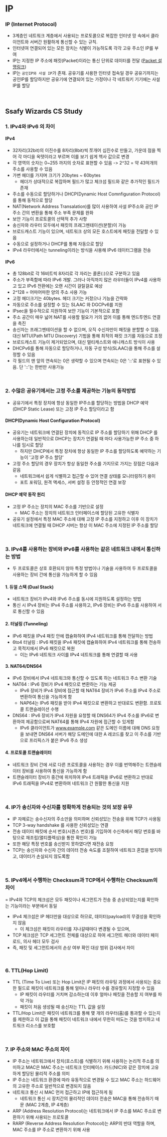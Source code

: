 # IP

### IP (Internet Protocol)
- 3계층인 네트워크 계층에서 사용되는 프로토콜으로 복잡한 인터넷 망 속에서 클라이언트와 서버간 원활하게 통신할 수 있는 규칙. 
- 인터넷여 연결되어 있는 모든 장치는 식별이 가능하도록 각각 고유 주소인 IP를 부여
- IP는 지정한 IP 주소에 패킷(Packet)이라는 통신 단위로 데이터를 전달 ([Packet 설명링크](./Packet.md))
- IP는 <code>공인IP와 사설 IP</code>가 존재. 공유기를 사용한 인터넷 접속일 경우 공유기까지는 공인IP를 할당하지만 공유기에 연결되어 있는 가정이나 각 네트워키 기기에는 사설 IP를 할당

<br>

## Ssafy Wizards CS Study

### 1. IPv4와 IPv6 의 차이
#### IPv4
- 32자리(32bit)의 이진수를 8자리(8bit)씩 쪼개어 십진수로 만들고, 가운데 점을 찍어 각 마디을 옥텟이라고 부르며 이를 보기 쉽게 헥사 값으로 변경
- 각 영역의 숫자는 0~255 까지의 숫자로 표현할 수 있음 ->  2^32 = 약 43억개의 주소를 사용할 수 있음
- 가변 헤더를 가지며 크기가 20bytes ~ 60bytes
    - 헤더가 상대적으로 복잡하며 필드가 많고 체크섬 필드와 같은 추가적인 필드가 존재
- 주소를 수동으로 할당하거나 DHCP(Dynamic Host Comnfiguration Protocol)를 통해 동적으로 할당
- NAT(Network Address Transalation)를 많이 사용하여 사설 IP주소와 공인 IP 주소 간의 변환을 통해 주소 부족 문제를 완화
- 보안 기능이 프로토콜의 선택적 추가 사항
- 송신자와 라우터 모두에서 패킷의 프래그멘테이션(분할)이 가능
- 브로드캐스트 기능이 있으며, 네트워크 상의 모든 호스트에게 패킷을 전달할 수 있음
- 수동으로 설정하거나 DHCP를 통해 자동으로 할당
- IPv4 라우터에서는 tunneling이라는 방식을 사용해 IPv6 데이터그램을 전송

#### IPv6
- 총 128bit로 각 16비트씩 8자리로 각 자리는 콜론(:)으로 구분하고 있음 
- 주소가 부족함에 따라 IPv6 개발. 그러나 아직까지 많은 라우터들이 IPv4를 사용하고 있고 IPv6 전환에는 오랜 시간이 걸릴걸로 예상
- 2^128 = 어마어마한 양의 주소 사용 가능
- 고정 헤더크기는 40bytes. 헤더 크기는 커졌으나 기능을 간략화
- 자동으로 주소를 설정할 수 있는 SLAAC 와 DGCPv6를 지원
- IPsec을 필수적으로 지원하여 보안 기능이 기본적으로 포함
- 주소 공간이 매우 넓어 NAT를 사용할 필요가 거의 없어 이를 통해 엔드투엔드 연결을 촉진
- 송신자는 프래그멘테이션을 할 수 없으며, 오직 수신자만이 패킷을 분할할 수 있음. 대신 MTU(Path MTU Discovery) 기법을 통해 최적의 패킷 크기를 자동으로 조정
- 브로드캐스트 기능이 제거되었으며, 대신 멀티캐스트와 애니캐스트 방식이 사용
- DHCPv6를 통해 자동으로 할당하거나, 자동 구성 방식(SLAAC)을 통해 주소를 설정할 수 있음
- 각 필드의 맨 앞의 연속되는 0은 생략할 수 있으며 연속되는 0은 '::'로 표현될 수 있음. 단 '::'는 한번만 사용가능

<br>

### 2. 수많은 공유기에서는 고정 주소를 제공하는 기능의 동작방법
- 공유기에서 특정 장치에 항상 동일한 IP주소를 할당하는 방법을 DHCP 예약(DHCP Static Lease) 또는 고정 IP 주소 할당이라고 함

#### DHCP(Dynamic Host Configuration Protocol)
- 공유기는 네트워크에 연결된 장치에 동적으로 IP 주소를 할당하기 위해 DHCP 를 사용하는데 일반적으로 DHCP는 장치가 연결될 때 마다 사용가능한 IP 주소 중 하나를 임시로 할당
    - 하지만 DHCP에서 특정 장치에 항상 동일한 IP 주소를 할당하도록 예약하는 기능이 '고정 IP 주소 할당'
- 고정 주소 할당의 경우 장치가 항상 동일한 주소를 가지므로 가지는 장점은 다음과 같음
    - 네트워크에서 쉽게 식별하고 접근할 수 있어 연결 상태를 모니터링하기 용이
    - 포트 포워딩, 원격 액세스, 서버 설정 등 안정적인 연결 보장

#### DHCP 예약 동작 원리
- 고정 IP 주소는 장치의 MAC 주소를 기반으로 설정
    - MAC 주소는 장치의 네트워크 인터페이스에 할당된 고유한 식별자
- 공유기 설정에서 특정 MAC 주소에 대해 고정 IP 주소를 지정하고 이후 이 장치가 네트워크에 연결될 때 DHCP 서버는 항상 이 MAC 주소에 지정된 IP 주소를 할당

<br>

### 3. IPv4를 사용하는 장비와 IPv6를 사용하는 같은 네트워크 내에서 통신하는 방법
- 두 프로토콜은 상호 호환되지 않아 특정 방법이나 기술을 사용하여 두 프로토콜을 사용하는 장비 간에 통신을 가능하게 할 수 있음

#### 1. 듀얼 스택 (Dual Stack)
- 네트워크 장비가 IPv4와 IPv6 주소를 동시에 지원하도록 설정하는 방법
- 통신 시 IPv4 장비는 IPv4 주소를 사용하고, IPv6 장비는 IPv6 주소를 사용하여 서로 통신할 수 있음

#### 2. 터널링 (Tunneling)
- IPv6 패킷을 IPv4 패킷 안에 캡슐화하여 IPv4 네트워크를 통해 전달하는 방법
- 6to4 터널링 : IPv6 패킷을 IPv4 패킷에 캡슐화하여 IPv4 네트워크를 통해 전송하고 목적지에서 IPv6 패킷으로 복원
    - 이는 IPv6 네트워크 사이를 IPv4 네트워크를 통해 연결할 때 사용

#### 3. NAT64/DNS64
- IPv6 장비에서 IPv4 네트워크와 통신할 수 있도록 하는 네트워크 주소 변환 기술
- NAT64 : IPv6 장비가 IPv4 패킷으로 변환하는 기능 제공
    - IPv6 장비가 IPv4 장비에 접근할 때 NAT64 장비가 IPv6 주소를 IPv4 주소로 변환하여 통신을 가능하게 함
    - NAP64는 IPv6 패킷을 받아 IPv4 패킷으로 변환하고 반대로도 변환함. 프로토콜 트랜슬레이션 수행
- DNS64 : IPv6 장비가 IPv4 자원을 요청할 때 DNS64가 IPv4 주소를 IPv6로 변환하여 제공함으로써 NAT64를 통해 IPv4 자원에 접근할 수 있게함
    - IPv6 클라이언트가 www.example.com 같은 도메인 이름에 대해 DNS 요청을 보내면 DNS64 서버가 해당 도메인에 대한 A 레코드를 찾고 이 주소를 기반으로 프리픽스가 붙은 IPv6 주소 생성

#### 4. 프로토콜 트랜슬레이터
- 네트워크 장비 간에 서로 다른 프로토콜을 사용하는 경우 이를 번역해주는 트랜슬레이터 장비를 사용하여 통신을 가능하게 함
- 트랜슬레이터 장비가 중간에 위치하여 IPv4 트래픽을 IPv6로 변환하고 반대로 IPv6 트래픽을 IPv4로 변환하여 네트워크 간 원활한 통신을 지원

<br>

### 4. IP가 송신자와 수신자를 정확하게 전송되는 것의 보장 유무
- IP 자체로는 송수신자의 주소만을 의미하며 신뢰성있는 전송을 위해 TCP가 사용됨
- TCP 3-way handshake 를 사용한 신뢰성있는 연결
- 전송 데이터 패킷에 순서 번호(시퀀스 번호)를 기입하여 수신측에서 해당 번호를 바탕으로 재조립(멀티플렉싱)을 통한 확인이 가능
- 또한 해당 특정 번호를 송신받지 못하였다면 재전송 요청
- TCP는 송신자와 수신자 간의 데이터 전송 속도를 조절하여 네트워크 혼잡을 방지하고, 데이터가 손실되지 않도록함

<br>

### 5. IPv4에서 수행하는 Checksum과 TCP에서 수행하는 Checksum의 차이
= IPv4와 TCP의 체크섬은 모두 패킷이나 세그먼트가 전송 중 손상되었는지를 확인하는 기능이라는 부분에서 동일
- IPv4 체크섬은 IP 헤더만을 대상으로 하므로, 데이터(payload)의 무결성을 확인하지 않음
    - 이 체크섬은 패킷이 라우터를 지나갈때마다 변경될 수 있으며, 
- TCP 체크섬은 TCP 세그먼트 전체를 대상으로 하여 세그먼트 헤더와 데이터 페이로드, 의사 헤더 모두 검사
- 즉, 패킷 및 세그먼트에서의 손상 여부 확인 대상 범위 검사에서 차이

<br>

### 6. TTL(Hop Limit)
- TTL (Time To Live) 또는 Hop Limit은 IP 패킷의 라우팅 과정에서 사용되는 중요한 필드로 패킷이 네트워크를 통해 얼마나 라우터 수를 경유할지 지정할 수 있음
    - IP 패킷이 라우터를 거치며 감소하는데 이후 얼마나 패킷을 전송할 지 여부를 파악 가능
    - 패킷이 처음 생성될 때 송신자는 TTL 값을 설정
- TTL/Hop Limit은 패킷이 네트워크를 통해 몇 개의 라우터(홉)를 통과할 수 있는지를 제한하고 이 값을 통해 패킷이 네트워크 내에서 무한히 떠도는 것을 방지하고 네트워크 리소스를 보호함

<br>

### 7. IP 주소와 MAC 주소의 차이
- IP 주소는 네트워크에서 장치(호스트)를 식별하기 위해 사용하는 논리적 주소를 의미하고 MAC은 MAC 주소는 네트워크 인터페이스 카드(NIC)와 같은 장치에 고유하게 할당된 물리적 주소를 의미
- IP 주소는 네트워크 환경에 따라 유동적으로 변경될 수 있고 MAC 주소는 하드웨어의 고유한 주소로 일반적으로 변경되지 않음
- 네트워크 통신 시 MAC 먼저 접근하고 IP에 접근하게 됨
    - 네트워크 통신 시 장치간의 물리적인 데이터 전송은 MAC을 통해 전송하기 때문 (MAC 2계층, IP 4계층)
- ARP (Address Resolution Protocol)는 네트워크에서 IP 주소를 MAC 주소로 변환하기 위해 사용되는 프로토콜
- RARP (Reverse Address Resolution Protocol)는 ARP의 반대 역할을 하며, MAC 주소를 IP 주소로 변환하기 위해 사용

<br>
